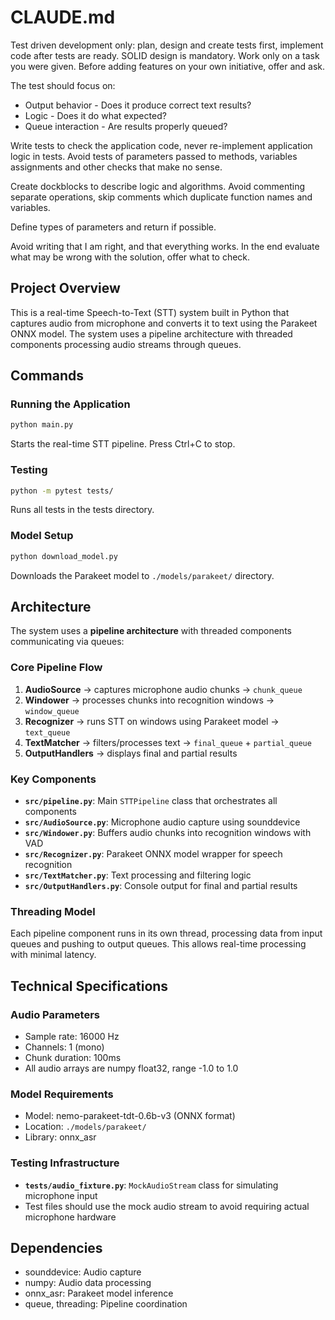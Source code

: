 # CLAUDE.md

Test driven development only: plan, design and create tests first, implement code after tests are ready. SOLID design is mandatory.
Work only on a task you were given. Before adding features on your own initiative, offer and ask.

The test should focus on:

- Output behavior - Does it produce correct text results?
- Logic - Does it do what expected?
- Queue interaction - Are results properly queued?

Write tests to check the application code, never re-implement application logic in tests.
Avoid tests of parameters passed to methods, variables assignments and other checks that make no sense.

Create dockblocks to describe logic and algorithms. Avoid commenting separate operations, skip comments which  duplicate function names and variables.

Define types of parameters and return if possible.

Avoid writing that I am right, and that everything works.
In the end evaluate what may be wrong with the solution, offer what to check.

## Project Overview

This is a real-time Speech-to-Text (STT) system built in Python that captures audio from microphone and converts it to text using the Parakeet ONNX model. The system uses a pipeline architecture with threaded components processing audio streams through queues.

## Commands

### Running the Application

```bash
python main.py
```

Starts the real-time STT pipeline. Press Ctrl+C to stop.

### Testing

```bash
python -m pytest tests/
```

Runs all tests in the tests directory.

### Model Setup

```bash
python download_model.py
```

Downloads the Parakeet model to `./models/parakeet/` directory.

## Architecture

The system uses a **pipeline architecture** with threaded components communicating via queues:

### Core Pipeline Flow

1. **AudioSource** → captures microphone audio chunks → `chunk_queue`
2. **Windower** → processes chunks into recognition windows → `window_queue`
3. **Recognizer** → runs STT on windows using Parakeet model → `text_queue`
4. **TextMatcher** → filters/processes text → `final_queue` + `partial_queue`
5. **OutputHandlers** → displays final and partial results

### Key Components

- **`src/pipeline.py`**: Main `STTPipeline` class that orchestrates all components
- **`src/AudioSource.py`**: Microphone audio capture using sounddevice
- **`src/Windower.py`**: Buffers audio chunks into recognition windows with VAD
- **`src/Recognizer.py`**: Parakeet ONNX model wrapper for speech recognition
- **`src/TextMatcher.py`**: Text processing and filtering logic
- **`src/OutputHandlers.py`**: Console output for final and partial results

### Threading Model

Each pipeline component runs in its own thread, processing data from input queues and pushing to output queues. This allows real-time processing with minimal latency.

## Technical Specifications

### Audio Parameters

- Sample rate: 16000 Hz
- Channels: 1 (mono)
- Chunk duration: 100ms
- All audio arrays are numpy float32, range -1.0 to 1.0

### Model Requirements

- Model: nemo-parakeet-tdt-0.6b-v3 (ONNX format)
- Location: `./models/parakeet/`
- Library: onnx_asr

### Testing Infrastructure

- **`tests/audio_fixture.py`**: `MockAudioStream` class for simulating microphone input
- Test files should use the mock audio stream to avoid requiring actual microphone hardware

## Dependencies

- sounddevice: Audio capture
- numpy: Audio data processing
- onnx_asr: Parakeet model inference
- queue, threading: Pipeline coordination